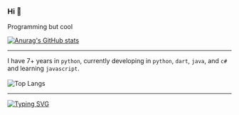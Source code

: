 ### Hi 👀

Programming but cool

[![Anurag's GitHub stats](https://github-readme-stats-cyan-chi-78.vercel.app/api?username=Boomexe&theme=dark)](https://github.com/anuraghazra/github-readme-stats)

---
I have 7+ years in `python`, currently developing in `python`, `dart`, `java`, and `c#` and learning `javascript`.
<br><br>
![Top Langs](https://github-readme-stats-cyan-chi-78.vercel.app/api/top-langs/?username=Boomexe&layout=compact&theme=dark&size_weight=0.5&count_weight=0.5&exclude_repo=github-readme-stats&hide=hlsl,shaderlab,html,css,kvlang,cmake,swift,c%2B%2B,kotlin,objective-c,c,shell)

---


[![Typing SVG](https://readme-typing-svg.demolab.com?font=Fira+Code&pause=1000&random=false&width=435&lines=go+outside)](https://git.io/typing-svg)

